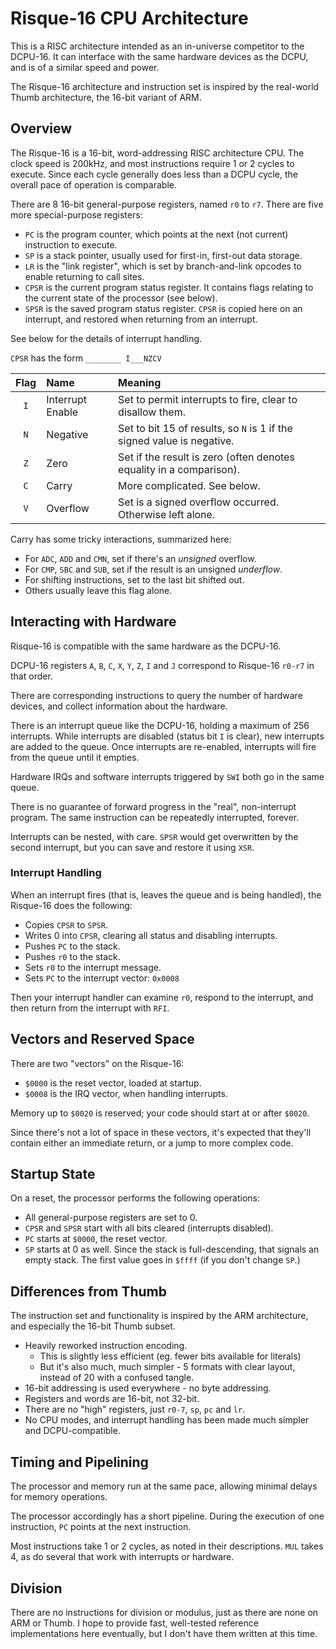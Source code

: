 # Risque-16 CPU Architecture

This is a RISC architecture intended as an in-universe competitor to the
DCPU-16. It can interface with the same hardware devices as the DCPU, and is of
a similar speed and power.

The Risque-16 architecture and instruction set is inspired by the real-world
Thumb architecture, the 16-bit variant of ARM.

## Overview

The Risque-16 is a 16-bit, word-addressing RISC architecture CPU. The clock
speed is 200kHz, and most instructions require 1 or 2 cycles to execute. Since each
cycle generally does less than a DCPU cycle, the overall pace of operation is
comparable.

There are 8 16-bit general-purpose registers, named `r0` to `r7`. There are
five more special-purpose registers:

- `PC` is the program counter, which points at the next (not current)
  instruction to execute.
- `SP` is a stack pointer, usually used for first-in, first-out data storage.
- `LR` is the "link register", which is set by branch-and-link opcodes to
  enable returning to call sites.
- `CPSR` is the current program status register. It contains flags relating to
  the current state of the processor (see below).
- `SPSR` is the saved program status register. `CPSR` is copied here on an
  interrupt, and restored when returning from an interrupt.

See below for the details of interrupt handling.

`CPSR` has the form `________ I___NZCV`

| Flag  | Name             | Meaning                                                                |
| :---: | :---             | :---                                                                   |
| `I`   | Interrupt Enable | Set to permit interrupts to fire, clear to disallow them.              |
| `N`   | Negative         | Set to bit 15 of results, so `N` is 1 if the signed value is negative. |
| `Z`   | Zero             | Set if the result is zero (often denotes equality in a comparison).    |
| `C`   | Carry            | More complicated. See below.                                           |
| `V`   | Overflow         | Set is a signed overflow occurred. Otherwise left alone.               |

Carry has some tricky interactions, summarized here:

- For `ADC`, `ADD` and `CMN`, set if there's an *unsigned* overflow.
- For `CMP`, `SBC` and `SUB`, set if the result is an unsigned *underflow*.
- For shifting instructions, set to the last bit shifted out.
- Others usually leave this flag alone.

## Interacting with Hardware

Risque-16 is compatible with the same hardware as the DCPU-16.

DCPU-16 registers `A`, `B`, `C`, `X`, `Y`, `Z`, `I` and `J` correspond to
Risque-16 `r0-r7` in that order.

There are corresponding instructions to query the number of hardware devices,
and collect information about the hardware.

There is an interrupt queue like the DCPU-16, holding a maximum of 256
interrupts. While interrupts are disabled (status bit `I` is clear), new
interrupts are added to the queue. Once interrupts are re-enabled, interrupts
will fire from the queue until it empties.

Hardware IRQs and software interrupts triggered by `SWI` both go in the same
queue.

There is no guarantee of forward progress in the "real", non-interrupt program.
The same instruction can be repeatedly interrupted, forever.

Interrupts can be nested, with care. `SPSR` would get overwritten by the second
interrupt, but you can save and restore it using `XSR`.

### Interrupt Handling

When an interrupt fires (that is, leaves the queue and is being handled), the
Risque-16 does the following:

- Copies `CPSR` to `SPSR`.
- Writes 0 into `CPSR`, clearing all status and disabling interrupts.
- Pushes `PC` to the stack.
- Pushes `r0` to the stack.
- Sets `r0` to the interrupt message.
- Sets `PC` to the interrupt vector: `0x0008`

Then your interrupt handler can examine `r0`, respond to the interrupt, and
then return from the interrupt with `RFI`.


## Vectors and Reserved Space

There are two "vectors" on the Risque-16:

- `$0000` is the reset vector, loaded at startup.
- `$0008` is the IRQ vector, when handling interrupts.

Memory up to `$0020` is reserved; your code should start at or after `$0020`.

Since there's not a lot of space in these vectors, it's expected that they'll
contain either an immediate return, or a jump to more complex code.

## Startup State

On a reset, the processor performs the following operations:

- All general-purpose registers are set to 0.
- `CPSR` and `SPSR` start with all bits cleared (interrupts disabled).
- `PC` starts at `$0000`, the reset vector.
- `SP` starts at 0 as well. Since the stack is full-descending, that signals an
  empty stack. The first value goes in `$ffff` (if you don't change `SP`.)



## Differences from Thumb

The instruction set and functionality is inspired by the ARM architecture, and
especially the 16-bit Thumb subset.

- Heavily reworked instruction encoding.
    - This is slightly less efficient (eg. fewer bits available for literals)
    - But it's also much, much simpler - 5 formats with clear layout, instead of
      20 with a confused tangle.
- 16-bit addressing is used everywhere - no byte addressing.
- Registers and words are 16-bit, not 32-bit.
- There are no "high" registers, just `r0-7`, `sp`, `pc` and `lr`.
- No CPU modes, and interrupt handling has been made much simpler and
  DCPU-compatible.


## Timing and Pipelining

The processor and memory run at the same pace, allowing minimal delays for
memory operations.

The processor accordingly has a short pipeline. During the execution of one
instruction, `PC` points at the next instruction.

Most instructions take 1 or 2 cycles, as noted in their descriptions. `MUL`
takes 4, as do several that work with interrupts or hardware.


## Division

There are no instructions for division or modulus, just as there are none on ARM
or Thumb. I hope to provide fast, well-tested reference implementations here
eventually, but I don't have them written at this time.

